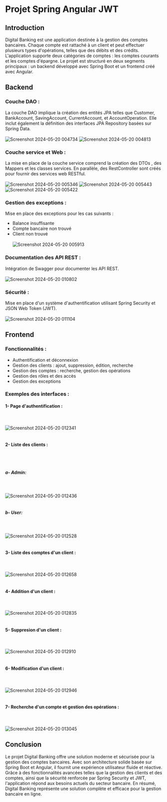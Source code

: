 # Projet Spring Angular JWT
## Introduction
Digital Banking est une application destinée à la gestion des comptes bancaires. Chaque compte est rattaché à un client et peut effectuer plusieurs types d'opérations, telles que des débits et des crédits. L'application supporte deux catégories de comptes : les comptes courants et les comptes d'épargne.
Le projet est structuré en deux segments principaux : un backend développé avec Spring Boot et un frontend créé avec Angular.
## Backend 
### Couche DAO :
La couche DAO implique la création des entités JPA telles que Customer, BankAccount, SavingAccount, CurrentAccount, et AccountOperation. Elle inclut également la définition des interfaces JPA Repository basées sur Spring Data. <br> <br>
![Screenshot 2024-05-20 004734](https://github.com/AnassSSG/banking-backend/assets/133109998/eca0b38b-8707-4bdf-9ba3-3c5b6cc8aa45)
![Screenshot 2024-05-20 004813](https://github.com/AnassSSG/banking-backend/assets/133109998/0b9900fc-ffdb-4de7-b6e2-31c955aaaf42)
### Couche service et Web :
La mise en place de la couche service comprend la création des DTOs , des Mappers et les classes services. En parallèle, des RestController sont créés pour fournir des services web RESTful.<br> <br>
![Screenshot 2024-05-20 005346](https://github.com/AnassSSG/banking-backend/assets/133109998/fd0dd3b1-a530-4310-b529-68e2225de401)
![Screenshot 2024-05-20 005443](https://github.com/AnassSSG/banking-backend/assets/133109998/664c6f04-8859-4736-b7fb-205d35edee57)
![Screenshot 2024-05-20 005422](https://github.com/AnassSSG/banking-backend/assets/133109998/6f164562-2935-45af-bfe8-df5ca597b5af)
### Gestion des exceptions :
Mise en place des exceptions pour les cas suivants :
- Balance insuffisante
- Compte bancaire non trouvé
- Client non trouvé <br> <br>
![Screenshot 2024-05-20 005913](https://github.com/AnassSSG/banking-backend/assets/133109998/975cc3e4-6b92-4a8c-a2dc-305048ca3a18)
### Documentation des API REST :
Intégration de Swagger pour documenter les API REST. <br> <br>
![Screenshot 2024-05-20 010802](https://github.com/AnassSSG/banking-backend/assets/133109998/f7f36209-b70c-4581-adf0-e9b4ea6e0ff6)

### Sécurité :
Mise en place d'un système d'authentification utilisant Spring Security et JSON Web Token (JWT).<br> <br>
![Screenshot 2024-05-20 011104](https://github.com/AnassSSG/banking-backend/assets/133109998/d22e3203-d021-48cd-9356-e81c3f04e965)

## Frontend
### Fonctionnalités :
- Authentification et déconnexion
- Gestion des clients : ajout, suppression, édition, recherche
- Gestion des comptes : recherche, gestion des opérations
- Gestion des rôles et des accès 
- Gestion des exceptions
### Exemples des interfaces :

#### 1- Page d'authentification :
<br> <br>
![Screenshot 2024-05-20 012341](https://github.com/AnassSSG/banking-backend/assets/133109998/34514457-977d-4110-a807-8b99c4ef1603)
<br> <br>
#### 2- Liste des clients : 
<br> <br>
#####  a- Admin:
<br> <br>
![Screenshot 2024-05-20 012436](https://github.com/AnassSSG/banking-backend/assets/133109998/da4580ce-64af-4ace-9bd2-3fc71306d1ae)
<br> <br>
#####  b- User: 
<br> <br>
![Screenshot 2024-05-20 012528](https://github.com/AnassSSG/banking-backend/assets/133109998/823c682b-b65c-4b86-8cd2-8620a9db4f59)
<br> <br>

#### 3- Liste des comptes d'un client : 
<br> <br>
![Screenshot 2024-05-20 012658](https://github.com/AnassSSG/banking-backend/assets/133109998/68ec5d82-33fc-4f2a-bf29-b5f0753e9d00)
<br> <br>
#### 4- Addition d'un client : 
<br> <br>
![Screenshot 2024-05-20 012835](https://github.com/AnassSSG/banking-backend/assets/133109998/b0d48670-afe0-4d70-a447-c578c01b779b)
<br> <br>
#### 5- Suppresion d'un client : 
<br> <br>
![Screenshot 2024-05-20 012910](https://github.com/AnassSSG/banking-backend/assets/133109998/b092e1e5-afbe-4d6f-955e-8136315f796e)
<br> <br>
#### 6- Modification d'un client : 
<br> <br>
![Screenshot 2024-05-20 012946](https://github.com/AnassSSG/banking-backend/assets/133109998/7e86708c-b7c0-423a-adae-846acef34cb6)
<br> <br>
#### 7- Recherche d'un compte et gestion des opérations : 
<br> <br>
![Screenshot 2024-05-20 013045](https://github.com/AnassSSG/banking-backend/assets/133109998/57011398-052b-4e8e-b488-606f85630b81)

## Conclusion
Le projet Digital Banking offre une solution moderne et sécurisée pour la gestion des comptes bancaires. Avec son architecture solide basée sur Spring Boot et Angular, il fournit une expérience utilisateur fluide et réactive. Grâce à des fonctionnalités avancées telles que la gestion des clients et des comptes, ainsi que la sécurité renforcée par Spring Security et JWT, l'application répond aux besoins actuels du secteur bancaire. En résumé, Digital Banking représente une solution complète et efficace pour la gestion bancaire en ligne.







